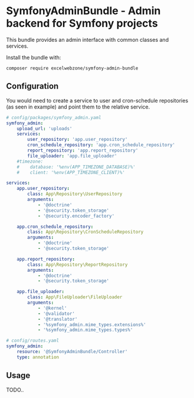 # SymfonyAdminBundle - Admin backend for Symfony projects

This bundle provides an admin interface with common classes and services.

Install the bundle with:

```
composer require excelwebzone/symfony-admin-bundle
```

## Configuration

You would need to create a service to user and cron-schedule repositories
(as seen in example) and point them to the relative service.

```yaml
# config/packages/symfony_admin.yaml
symfony_admin:
    upload_url: 'uploads'
    services:
        user_repository: 'app.user_repository'
        cron_schedule_repository: 'app.cron_schedule_repository'
        report_repository: 'app.report_repository'
        file_uploader: 'app.file_uploader'
    #timezone:
    #    database: '%env(APP_TIMEZONE_DATABASE)%'
    #    client: '%env(APP_TIMEZONE_CLIENT)%'

services:
    app.user_repository:
        class: App\Repository\UserRepository
        arguments:
            - '@doctrine'
            - '@security.token_storage'
            - '@security.encoder_factory'

    app.cron_schedule_repository:
        class: App\Repository\CronScheduleRepository
        arguments:
            - '@doctrine'
            - '@security.token_storage'

    app.report_repository:
        class: App\Repository\ReportRepository
        arguments:
            - '@doctrine'
            - '@security.token_storage'

    app.file_uploader:
        class: App\FileUploader\FileUploader
        arguments:
            - '@kernel'
            - '@validator'
            - '@translator'
            - '%symfony_admin.mime_types.extensions%'
            - '%symfony_admin.mime_types.types%'
```

```yaml
# config/routes.yaml
symfony_admin:
    resource: '@SymfonyAdminBundle/Controller'
    type: annotation
```

## Usage

TODO..
